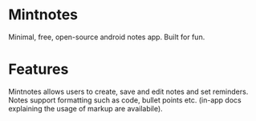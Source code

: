 # Mintnotes
Minimal, free, open-source android notes app. Built for fun.

# Features

Mintnotes allows users to create, save and edit notes and set reminders. Notes support formatting such as code, bullet points etc. (in-app docs explaining the usage of markup are availabile).
